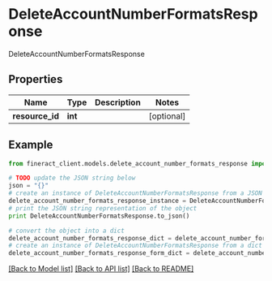 # DeleteAccountNumberFormatsResponse

DeleteAccountNumberFormatsResponse

## Properties

Name | Type | Description | Notes
------------ | ------------- | ------------- | -------------
**resource_id** | **int** |  | [optional] 

## Example

```python
from fineract_client.models.delete_account_number_formats_response import DeleteAccountNumberFormatsResponse

# TODO update the JSON string below
json = "{}"
# create an instance of DeleteAccountNumberFormatsResponse from a JSON string
delete_account_number_formats_response_instance = DeleteAccountNumberFormatsResponse.from_json(json)
# print the JSON string representation of the object
print DeleteAccountNumberFormatsResponse.to_json()

# convert the object into a dict
delete_account_number_formats_response_dict = delete_account_number_formats_response_instance.to_dict()
# create an instance of DeleteAccountNumberFormatsResponse from a dict
delete_account_number_formats_response_form_dict = delete_account_number_formats_response.from_dict(delete_account_number_formats_response_dict)
```
[[Back to Model list]](../README.md#documentation-for-models) [[Back to API list]](../README.md#documentation-for-api-endpoints) [[Back to README]](../README.md)


